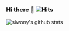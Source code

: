 ### Hi there 👋  ![Hits](https://hits.seeyoufarm.com/api/count/incr/badge.svg?)

<!--
**siwony/siwony** is a ✨ _special_ ✨ repository because its `README.md` (this file) appears on your GitHub profile.

Here are some ideas to get you started:

- 🔭 I’m currently working on ...
- 🌱 I’m currently learning ...
- 👯 I’m looking to collaborate on ...
- 🤔 I’m looking for help with ...
- 💬 Ask me about ...
- 📫 How to reach me: ...
- 😄 Pronouns: ...
- ⚡ Fun fact: ...
-->
![siwony's github stats](https://github-readme-stats.vercel.app/api?username=siwony&show_icons=true)
